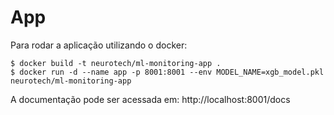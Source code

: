 # App

Para rodar a aplicação utilizando o docker:
```console
$ docker build -t neurotech/ml-monitoring-app .
$ docker run -d --name app -p 8001:8001 --env MODEL_NAME=xgb_model.pkl neurotech/ml-monitoring-app 
```

A documentação pode ser acessada em: http://localhost:8001/docs
